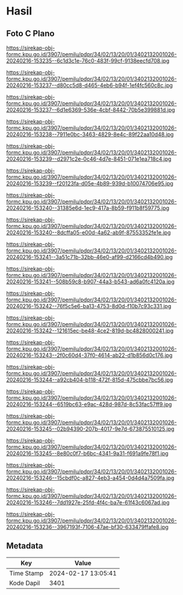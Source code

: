 # Hasil

## Foto C Plano

https://sirekap-obj-formc.kpu.go.id/3907/pemilu/pdpr/34/02/13/20/01/3402132001026-20240216-153235--6c1d3c1e-76c0-483f-99cf-9138eecfd708.jpg

https://sirekap-obj-formc.kpu.go.id/3907/pemilu/pdpr/34/02/13/20/01/3402132001026-20240216-153237--d80cc5d8-d465-4eb6-b94f-1ef4fc560c8c.jpg

https://sirekap-obj-formc.kpu.go.id/3907/pemilu/pdpr/34/02/13/20/01/3402132001026-20240216-153237--6d1e6369-536e-4cbf-8442-70b5e399881d.jpg

https://sirekap-obj-formc.kpu.go.id/3907/pemilu/pdpr/34/02/13/20/01/3402132001026-20240216-153238--7911e0bc-3463-4829-8e4c-89f22aa10d48.jpg

https://sirekap-obj-formc.kpu.go.id/3907/pemilu/pdpr/34/02/13/20/01/3402132001026-20240216-153239--d2971c2e-0c46-4d7e-8451-071e1ea718c4.jpg

https://sirekap-obj-formc.kpu.go.id/3907/pemilu/pdpr/34/02/13/20/01/3402132001026-20240216-153239--f20123fa-d05e-4b89-939d-b10074706e95.jpg

https://sirekap-obj-formc.kpu.go.id/3907/pemilu/pdpr/34/02/13/20/01/3402132001026-20240216-153240--31385e6d-1ec9-417a-8b59-f911b8f59775.jpg

https://sirekap-obj-formc.kpu.go.id/3907/pemilu/pdpr/34/02/13/20/01/3402132001026-20240216-153240--8dcffa05-e00d-4a62-ab9f-87553352fe1e.jpg

https://sirekap-obj-formc.kpu.go.id/3907/pemilu/pdpr/34/02/13/20/01/3402132001026-20240216-153241--3a51c71b-32bb-46e0-af99-d2166cd4b490.jpg

https://sirekap-obj-formc.kpu.go.id/3907/pemilu/pdpr/34/02/13/20/01/3402132001026-20240216-153241--508b59c8-b907-44a3-b543-ad6a0fc4120a.jpg

https://sirekap-obj-formc.kpu.go.id/3907/pemilu/pdpr/34/02/13/20/01/3402132001026-20240216-153242--76f5c5e6-ba13-4753-8d0d-f10b7c93c331.jpg

https://sirekap-obj-formc.kpu.go.id/3907/pemilu/pdpr/34/02/13/20/01/3402132001026-20240216-153242--121615ec-be48-4ce2-819d-bc4828000241.jpg

https://sirekap-obj-formc.kpu.go.id/3907/pemilu/pdpr/34/02/13/20/01/3402132001026-20240216-153243--2f0c60d4-37f0-4614-ab22-d1b856d0c176.jpg

https://sirekap-obj-formc.kpu.go.id/3907/pemilu/pdpr/34/02/13/20/01/3402132001026-20240216-153244--a92cb404-b118-472f-815d-475cbbe7bc56.jpg

https://sirekap-obj-formc.kpu.go.id/3907/pemilu/pdpr/34/02/13/20/01/3402132001026-20240216-153244--6519bc63-e9ac-428d-987d-8c53fac57ff9.jpg

https://sirekap-obj-formc.kpu.go.id/3907/pemilu/pdpr/34/02/13/20/01/3402132001026-20240216-153245--02b94390-207b-4017-9e7d-673875510125.jpg

https://sirekap-obj-formc.kpu.go.id/3907/pemilu/pdpr/34/02/13/20/01/3402132001026-20240216-153245--8e80c0f7-b6bc-4341-9a31-f691a9fe78f1.jpg

https://sirekap-obj-formc.kpu.go.id/3907/pemilu/pdpr/34/02/13/20/01/3402132001026-20240216-153246--15cbdf0c-a827-4eb3-a454-0d4d4a7509fa.jpg

https://sirekap-obj-formc.kpu.go.id/3907/pemilu/pdpr/34/02/13/20/01/3402132001026-20240216-153246--7dd1927e-25fd-4f4c-ba7e-61f43c6067ad.jpg

https://sirekap-obj-formc.kpu.go.id/3907/pemilu/pdpr/34/02/13/20/01/3402132001026-20240216-153236--3967193f-7106-47ae-bf30-633479ffafe8.jpg


## Metadata

| Key        | Value               |
| ---------- | ------------------- |
| Time Stamp | 2024-02-17 13:05:41 |
| Kode Dapil | 3401                |



